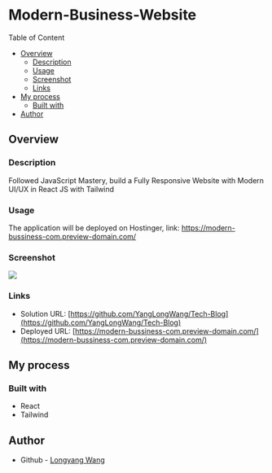 # Modern-Business-Website

Table of Content

- [Overview](#overview)
  - [Description](#description)
  - [Usage](#usage)
  - [Screenshot](#screenshot)
  - [Links](#links)
- [My process](#my-process)
  - [Built with](#built-with)
- [Author](#author)

## Overview

### Description

Followed JavaScript Mastery, build a Fully Responsive Website with Modern UI/UX in React JS with Tailwind

### Usage

The application will be deployed on Hostinger, link: https://modern-bussiness-com.preview-domain.com/

### Screenshot

![](./dist/assets/Vite%20%2B%20React%20-%20modern-bussiness.png)

### Links

- Solution URL: [https://github.com/YangLongWang/Tech-Blog](https://github.com/YangLongWang/Tech-Blog)
- Deployed URL: [https://modern-bussiness-com.preview-domain.com/](https://modern-bussiness-com.preview-domain.com/)

## My process

### Built with

- React
- Tailwind

## Author

- Github - [Longyang Wang](https://github.com/YangLongWang)
